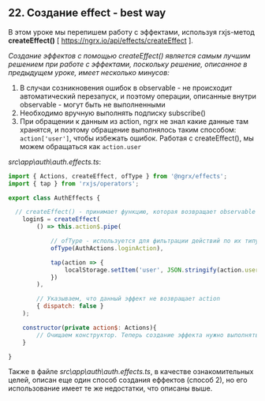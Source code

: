## 22. Создание effect - best way

В этом уроке мы перепишем работу с эффектами, используя rxjs-метод **createEffect()** [ https://ngrx.io/api/effects/createEffect ]. 

*Создание эффектов с помощью  createEffect() является самым лучшим решением при работе с эффектами, поскольку решение, описанное в предыдущем уроке, имеет несколько минусов:*
1. В случаи созникновения ошибок в observable - не происходит автоматический перезапуск, и поэтому операции, описанные внутри observable - могут быть не выполненными
2. Необходимо вручную выполнять подписку subscribe()
3. При обращении к данным из action, ngrx не знал какие данные там хранятся, и поэтому обращение выполнялось таким способом: `action['user']`, чтобы избежать ошибок. Работая с createEffect(), мы можем обращаться как `action.user`

*src\app\auth\auth.effects.ts*:
```js
import { Actions, createEffect, ofType } from '@ngrx/effects';
import { tap } from 'rxjs/operators';

export class AuthEffects {

  // createEffect() - принимает функцию, которая возвращает observable
	login$ = createEffect( 
		() => this.action$.pipe(

			// ofType - используется для фильтрации действий по их типу
			ofType(AuthActions.loginAction),

			tap(action => {
				localStorage.setItem('user', JSON.stringify(action.user));
			})
		),

		// Указываем, что данный эффект не возвращает action
		{ dispatch: false }
	);

	constructor(private action$: Actions){
		// Очищаем конструктор. Теперь создание эффекта нужно выполнять за его пределами
	}

}
```

Также в файле *src\app\auth\auth.effects.ts*, в качестве ознакомительных целей, описан еще один способ создания еффектов (способ 2), но его использование имеет те же недостатки, что описаны выше. 